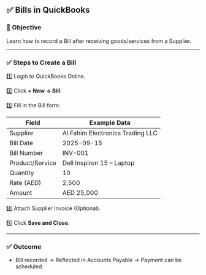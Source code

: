 ## ✅ Bills in QuickBooks

### 🎯 Objective

Learn how to record a Bill after receiving goods/services from a Supplier.

---

### ✅ Steps to Create a Bill

1️⃣ Login to QuickBooks Online.

2️⃣ Click **+ New → Bill**.

3️⃣ Fill in the Bill form:

| Field           | Example Data                     |
| --------------- | -------------------------------- |
| Supplier        | Al Fahim Electronics Trading LLC |
| Bill Date       | 2025-09-15                       |
| Bill Number     | INV-001                          |
| Product/Service | Dell Inspiron 15 – Laptop        |
| Quantity        | 10                               |
| Rate (AED)      | 2,500                            |
| Amount          | AED 25,000                       |

4️⃣ Attach Supplier Invoice (Optional).

5️⃣ Click **Save and Close**.

---

### ✅ Outcome

- Bill recorded → Reflected in Accounts Payable → Payment can be scheduled.
